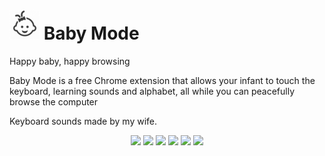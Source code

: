 #  <img src="./src/48.png"> Baby Mode

Happy baby, happy browsing

Baby Mode is a free Chrome extension that allows your infant to touch the keyboard, learning sounds and alphabet, all while you can peacefully browse the computer

Keyboard sounds made by my wife.

<p align="center">
    <a href="https://chrome.google.com/webstore/detail/baby-mode/efkbgchndofhepjnknffgiegmjihkepc?hl=en"><img src="https://badgen.net/chrome-web-store/v/efkbgchndofhepjnknffgiegmjihkepc" /></a>
    <a href="https://chrome.google.com/webstore/detail/baby-mode/efkbgchndofhepjnknffgiegmjihkepc?hl=en"><img src="https://badgen.net/chrome-web-store/users/efkbgchndofhepjnknffgiegmjihkepc" /></a>
    <a href="https://chrome.google.com/webstore/detail/baby-mode/efkbgchndofhepjnknffgiegmjihkepc?hl=en"><img src="https://badgen.net/chrome-web-store/price/efkbgchndofhepjnknffgiegmjihkepc" /></a>
    <a href="https://chrome.google.com/webstore/detail/baby-mode/efkbgchndofhepjnknffgiegmjihkepc?hl=en"><img src="https://badgen.net/chrome-web-store/rating/efkbgchndofhepjnknffgiegmjihkepc" /></a>
    <a href="https://chrome.google.com/webstore/detail/baby-mode/efkbgchndofhepjnknffgiegmjihkepc?hl=en"><img src="https://badgen.net/chrome-web-store/stars/efkbgchndofhepjnknffgiegmjihkepc" /></a>
    <a href="https://chrome.google.com/webstore/detail/baby-mode/efkbgchndofhepjnknffgiegmjihkepc?hl=en"><img src="https://badgen.net/chrome-web-store/rating-count/efkbgchndofhepjnknffgiegmjihkepc" /></a>
</p>
